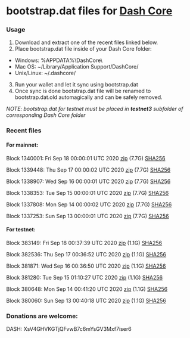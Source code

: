 # bootstrap.dat files for [Dash Core](https://github.com/dashpay/dash)

### Usage

1. Download and extract one of the recent files linked below.
2. Place bootstrap.dat file inside of your Dash Core folder:
 - Windows: %APPDATA%\DashCore\
 - Mac OS: ~/Library/Application Support/DashCore/
 - Unix/Linux: ~/.dashcore/
3. Run your wallet and let it sync using bootstrap.dat
4. Once sync is done bootstrap.dat file will be renamed to bootstrap.dat.old automagically and can be safely removed.

_NOTE: bootstrap.dat for testnet must be placed in **testnet3** subfolder of corresponding Dash Core folder_

### Recent files

#### For mainnet:

Block 1340001: Fri Sep 18 00:00:01 UTC 2020 [zip](https://dash-bootstrap.ams3.digitaloceanspaces.com/mainnet/2020-09-18/bootstrap.dat.zip) (7.7G) [SHA256](https://dash-bootstrap.ams3.digitaloceanspaces.com/mainnet/2020-09-18/sha256.txt)

Block 1339448: Thu Sep 17 00:00:02 UTC 2020 [zip](https://dash-bootstrap.ams3.digitaloceanspaces.com/mainnet/2020-09-17/bootstrap.dat.zip) (7.7G) [SHA256](https://dash-bootstrap.ams3.digitaloceanspaces.com/mainnet/2020-09-17/sha256.txt)

Block 1338907: Wed Sep 16 00:00:01 UTC 2020 [zip](https://dash-bootstrap.ams3.digitaloceanspaces.com/mainnet/2020-09-16/bootstrap.dat.zip) (7.7G) [SHA256](https://dash-bootstrap.ams3.digitaloceanspaces.com/mainnet/2020-09-16/sha256.txt)

Block 1338353: Tue Sep 15 00:00:01 UTC 2020 [zip](https://dash-bootstrap.ams3.digitaloceanspaces.com/mainnet/2020-09-15/bootstrap.dat.zip) (7.7G) [SHA256](https://dash-bootstrap.ams3.digitaloceanspaces.com/mainnet/2020-09-15/sha256.txt)

Block 1337808: Mon Sep 14 00:00:02 UTC 2020 [zip](https://dash-bootstrap.ams3.digitaloceanspaces.com/mainnet/2020-09-14/bootstrap.dat.zip) (7.7G) [SHA256](https://dash-bootstrap.ams3.digitaloceanspaces.com/mainnet/2020-09-14/sha256.txt)

Block 1337253: Sun Sep 13 00:00:01 UTC 2020 [zip](https://dash-bootstrap.ams3.digitaloceanspaces.com/mainnet/2020-09-13/bootstrap.dat.zip) (7.7G) [SHA256](https://dash-bootstrap.ams3.digitaloceanspaces.com/mainnet/2020-09-13/sha256.txt)


#### For testnet:

Block 383149: Fri Sep 18 00:37:39 UTC 2020 [zip](https://dash-bootstrap.ams3.digitaloceanspaces.com/testnet/2020-09-18/bootstrap.dat.zip) (1.1G) [SHA256](https://dash-bootstrap.ams3.digitaloceanspaces.com/testnet/2020-09-18/sha256.txt)

Block 382536: Thu Sep 17 00:36:52 UTC 2020 [zip](https://dash-bootstrap.ams3.digitaloceanspaces.com/testnet/2020-09-17/bootstrap.dat.zip) (1.1G) [SHA256](https://dash-bootstrap.ams3.digitaloceanspaces.com/testnet/2020-09-17/sha256.txt)

Block 381871: Wed Sep 16 00:36:50 UTC 2020 [zip](https://dash-bootstrap.ams3.digitaloceanspaces.com/testnet/2020-09-16/bootstrap.dat.zip) (1.1G) [SHA256](https://dash-bootstrap.ams3.digitaloceanspaces.com/testnet/2020-09-16/sha256.txt)

Block 381280: Tue Sep 15 01:10:27 UTC 2020 [zip](https://dash-bootstrap.ams3.digitaloceanspaces.com/testnet/2020-09-15/bootstrap.dat.zip) (1.1G) [SHA256](https://dash-bootstrap.ams3.digitaloceanspaces.com/testnet/2020-09-15/sha256.txt)

Block 380648: Mon Sep 14 00:41:20 UTC 2020 [zip](https://dash-bootstrap.ams3.digitaloceanspaces.com/testnet/2020-09-14/bootstrap.dat.zip) (1.1G) [SHA256](https://dash-bootstrap.ams3.digitaloceanspaces.com/testnet/2020-09-14/sha256.txt)

Block 380060: Sun Sep 13 00:40:18 UTC 2020 [zip](https://dash-bootstrap.ams3.digitaloceanspaces.com/testnet/2020-09-13/bootstrap.dat.zip) (1.1G) [SHA256](https://dash-bootstrap.ams3.digitaloceanspaces.com/testnet/2020-09-13/sha256.txt)


### Donations are welcome:

DASH: XsV4GHVKGTjQFvwB7c6mYsGV3Mxf7iser6
